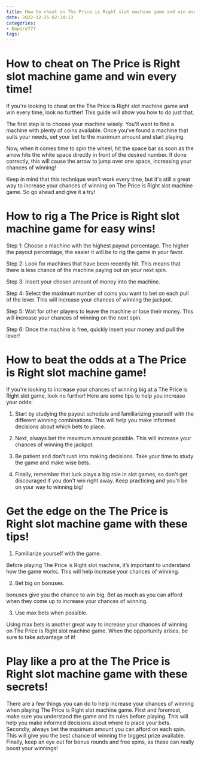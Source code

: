 ```yaml
---
title: How to cheat on The Price is Right slot machine game and win every time!
date: 2022-12-25 02:34:13
categories:
- Empire777
tags:
---
```



#  How to cheat on The Price is Right slot machine game and win every time!

If you're looking to cheat on the The Price is Right slot machine game and win every time, look no further! This guide will show you how to do just that.

The first step is to choose your machine wisely. You'll want to find a machine with plenty of coins available. Once you've found a machine that suits your needs, set your bet to the maximum amount and start playing.

Now, when it comes time to spin the wheel, hit the space bar as soon as the arrow hits the white space directly in front of the desired number. If done correctly, this will cause the arrow to jump over one space, increasing your chances of winning!

Keep in mind that this technique won't work every time, but it's still a great way to increase your chances of winning on The Price is Right slot machine game. So go ahead and give it a try!

#  How to rig a The Price is Right slot machine game for easy wins!

Step 1: Choose a machine with the highest payout percentage. The higher the payout percentage, the easier it will be to rig the game in your favor.

Step 2: Look for machines that have been recently hit. This means that there is less chance of the machine paying out on your next spin.

Step 3: Insert your chosen amount of money into the machine.

Step 4: Select the maximum number of coins you want to bet on each pull of the lever. This will increase your chances of winning the jackpot.

Step 5: Wait for other players to leave the machine or lose their money. This will increase your chances of winning on the next spin.

Step 6: Once the machine is free, quickly insert your money and pull the lever!

#  How to beat the odds at a The Price is Right slot machine game!

If you're looking to increase your chances of winning big at a The Price is Right slot game, look no further! Here are some tips to help you increase your odds:

1. Start by studying the payout schedule and familiarizing yourself with the different winning combinations. This will help you make informed decisions about which bets to place.

2. Next, always bet the maximum amount possible. This will increase your chances of winning the jackpot.

3. Be patient and don't rush into making decisions. Take your time to study the game and make wise bets.

4. Finally, remember that luck plays a big role in slot games, so don't get discouraged if you don't win right away. Keep practicing and you'll be on your way to winning big!

#  Get the edge on the The Price is Right slot machine game with these tips!

1. Familiarize yourself with the game.

Before playing The Price is Right slot machine, it’s important to understand how the game works. This will help increase your chances of winning.

2. Bet big on bonuses.

bonuses give you the chance to win big. Bet as much as you can afford when they come up to increase your chances of winning.

3. Use max bets when possible.

Using max bets is another great way to increase your chances of winning on The Price is Right slot machine game. When the opportunity arises, be sure to take advantage of it!

#  Play like a pro at the The Price is Right slot machine game with these secrets!

There are a few things you can do to help increase your chances of winning when playing The Price is Right slot machine game. First and foremost, make sure you understand the game and its rules before playing. This will help you make informed decisions about where to place your bets. Secondly, always bet the maximum amount you can afford on each spin. This will give you the best chance of winning the biggest prize available. Finally, keep an eye out for bonus rounds and free spins, as these can really boost your winnings!